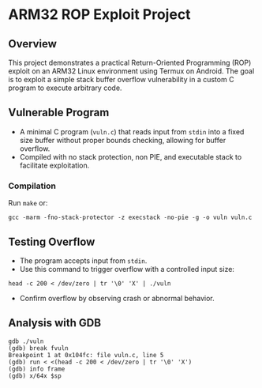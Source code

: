 # ARM32 ROP Exploit Project

## Overview
This project demonstrates a practical Return-Oriented Programming (ROP) exploit on an ARM32 Linux environment using Termux on Android. The goal is to exploit a simple stack buffer overflow vulnerability in a custom C program to execute arbitrary code.

## Vulnerable Program
- A minimal C program (`vuln.c`) that reads input from `stdin` into a fixed size buffer without proper bounds checking, allowing for buffer overflow.
- Compiled with no stack protection, non PIE, and executable stack to facilitate exploitation.

### Compilation
Run `make` or:
```
gcc -marm -fno-stack-protector -z execstack -no-pie -g -o vuln vuln.c
```

## Testing Overflow
- The program accepts input from `stdin`.
- Use this command to trigger overflow with a controlled input size:
```
head -c 200 < /dev/zero | tr '\0' 'X' | ./vuln
```
- Confirm overflow by observing crash or abnormal behavior.

## Analysis with GDB
```
gdb ./vuln
(gdb) break fvuln
Breakpoint 1 at 0x104fc: file vuln.c, line 5
(gdb) run < <(head -c 200 < /dev/zero | tr '\0' 'X')
(gdb) info frame
(gdb) x/64x $sp
```
